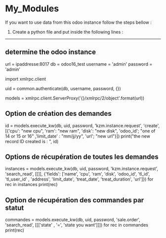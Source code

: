 # My_Modules
If you want to use data from this odoo instance follow the steps bellow :
1) Create a python file and put inside the following lines :

------------------------------
## determine the odoo instance 
url = ipaddresse:8017
db = odoo16_test
username = 'admin'
password = 'admin'

import xmlrpc.client

uid = common.authenticate(db, username, password, {})

models = xmlrpc.client.ServerProxy('{}/xmlrpc/2/object'.format(url))

##  Option de création des demandes 

id = models.execute_kw(db, uid, password, 'kzm.instance.request', 'create', [{'cpu': "new cpu", 'ram': "new ram", 'disk': "new disk", 'odoo_id'; "one of 14 or 15 or 16"
,'limit_date' : "mm/jj/yy", 'url'; "new url"}])
print("the new record ID created is : ", id)

## Options de récupération de toutes les demandes
instances = models.execute_kw(db, uid, password, 'kzm.instance.request', 'search_read', [[]], {'fields': ['name', 'cpu', 'ram', 'disk', 'odoo_id', 'tl_id', 'tl_user_id'
, 'address', 'limit_date', 'treat_date', 'treat_duration', 'url']})
for rec in instances
   print(rec)
   
## Option de récupération des commandes par statut 

commandes = models.execute_kw(db, uid, password, 'sale.order', 'search_read', [[['state' , '=', 'state you want']]])
for rec in commandes
   print(rec)


 
 

